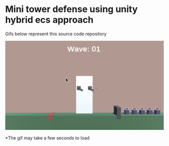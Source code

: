 # Mini tower defense using unity hybrid ecs approach

Gifs below represent this source code repository

![](https://github.com/isgustavo/Mini_tower_defense/blob/master/Assets/Sprites/miniTowerDefence.gif)

*The gif may take a few seconds to load
